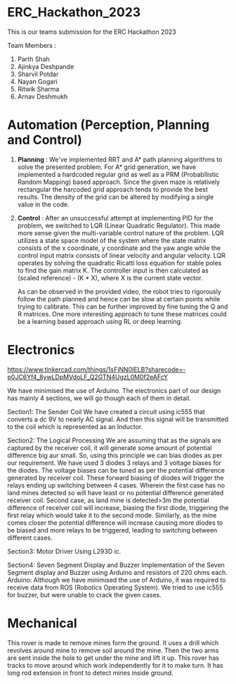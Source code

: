 # ERC_Hackathon_2023
This is our teams submission for the ERC Hackathon 2023

Team Members :
  1) Parth Shah
  2) Ajinkya Deshpande
  3) Sharvil Potdar
  4) Nayan Gogari
  5) Ritwik Sharma
  6) Arnav Deshmukh


# Automation (Perception, Planning and Control)
1) **Planning** : 
   We've implemented RRT and A* path planning algorithms to solve the presented problem. For A* grid generation, we have implemented a hardcoded regular grid as well as a PRM (ProbabIlistic Random Mapping) based approach. Since the given maze
   is relatively rectangular the harcoded grid approach tends to provide the best results. The density of the grid can be altered by modifying a single value in the code.

3) **Control** : 
   After an unsuccessful attempt at implementing PID for the problem, we switched to LQR (Linear Quadratic Regulator). This made more sense given the multi-variable control nature of the problem. LQR utilizes a state space model of the
   system where the state matrix consists of the x coordinate, y coordinate and the yaw angle while the control input matrix consists of linear velocity and angular velocity. LQR operates by solving the quadratic Ricatti loss equation for
   stable poles to find the gain matrix K. The controller input is then calculated as (scaled reference) - (K * X), where X is the current state vector.


   As can be observed in the provided video, the robot tries to rigorously follow the path planned and hence can be slow at certain points while trying to calibrate. This can be further improved by fine tuning the Q and R matrices. One more
   interesting approach to tune these matrices could be a learning based approach using RL or deep learning.
    
# Electronics
https://www.tinkercad.com/things/1sFjNN0IELB?sharecode=-p0JC6Yf4_8ywLDpMVdoLF_Q2GTN4UgzL0M0f2eAFcY

We have minimised the use of Arduino. The electronics part of our design has mainly 4 sections, we will go though each of them in detail.

Section1: The Sender Coil
We have created a circuit using ic555 that converts a dc 9V to nearly AC signal. And then this signal will be transmitted to the coil which is represented as an Inductor.

Section2: The Logical Processing
We are assuming that as the signals are captured by the receiver coil, it will generate some amount of potential difference big aur small. So, using this principle we can bias diodes as per our requirement. We have used 3 diodes 3 relays and 3 voltage biases for the diodes. The voltage biases can be tuned as per the potential difference generated by receiver coil. These forward biasing of diodes will trigger the relays ending up switching between 4 cases. Wherein the first case has no land mines detected so will have least or no potential difference generated receiver coil. Second case, as land mine is detected>3m the potential difference of receiver coil will increase, biasing the first diode, triggering the first relay which would take it to the second mode. Similarly, as the mine comes closer the potential difference will increase causing more diodes to be biased and more relays to be triggered, leading to switching between different cases.

Section3: Motor Driver
Using L293D ic.

Section4: Seven Segment Display and Buzzer
Implementation of the Seven Segment display and Buzzer using Arduino and resistors of 220 ohms each.
Arduino:
Although we have minimised the use of Arduino, it was required to receive data from ROS (Robotics Operating System). We tried to use ic555 for buzzer, but were unable to crack the given cases.
# Mechanical
This rover is made to remove mines form the ground. It uses a drill which revolves around mine to remove soil around the mine. Then the two arms are sent inside the hole to get under the mine and lift it up. This rover has tracks to move around which work independently for it to make turn. It has long rod extension in front to detect mines inside ground.
